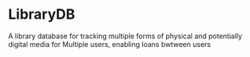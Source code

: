# LibraryDB
A library database for tracking multiple forms of physical and potentially digital media for Multiple users, enabling loans bwtween users 
